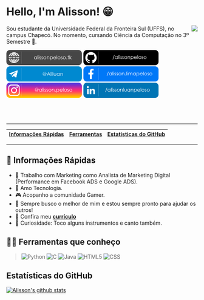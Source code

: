 # Hello, I'm Alisson! 😁
<img src="https://media.giphy.com/media/citBl9yPwnUOs/giphy.gif" align="right" height="230px">

Sou estudante da Universidade Federal da Fronteira Sul (UFFS), no campus Chapecó. No momento, cursando Ciência da Computação no 3º Semestre 🚀.

<a href="https://alissonpeloso.tk/" target="blank"><img src="Social/Site.png" height="40px" alt="Currículo"></a> 
<a href="https://github.com/alissonpeloso" target="blank"><img src="Social/Git.png" height="40px" alt="GitHub"></a> 
<a href="https://t.me/Aliluan" target="blank"><img src="Social/Telegram.png" height="40px" alt="Telegram"></a>
<a href="https://www.facebook.com/alisson.limapeloso" target="blank"><img src="Social/FB.png" height="40px" alt="Facebook"></a> 
<a href="https://www.instagram.com/alisson.peloso/" target="blank"><img src="Social/Insta.png" height="40px" alt="Instagram"></a> 
<a href="https://www.linkedin.com/in/alissonluanpeloso/" target="blank"><img src="Social/Linkedin.png" height="40px" alt="Linkedin"></a> 
<br><br><br><br>
*****

| [Informações Rápidas](#fastinf) | [Ferramentas](#languages) | [Estatísticas do GitHub](#stats) |
|---------------------------------|---------------------------|----------------------------------|

*****

<div id='fastinf'/>

## 🏃 Informações Rápidas
- 👔 Trabalho com Marketing como Analista de Marketing Digital (Performance em Facebook ADS e Google ADS).
- 💜 Amo Tecnologia.
- 🎮 Acopanho a comunidade Gamer.
- 💬 Sempre busco o melhor de mim e estou sempre pronto para ajudar os outros!
- 📃 Confira meu **[currículo](https://alissonpeloso.tk/)**
- 🎵 Curiosidade: Toco alguns instrumentos e canto também.

<div id='languages'/>

## 👨‍💻 Ferramentas que conheço
> <img src="https://cdn.freebiesupply.com/logos/large/2x/python-5-logo-png-transparent.png" alt=Python width="30">
> <img src="https://img.icons8.com/color/48/000000/c-programming.png" alt=C width="30">
> <img src="https://img.icons8.com/color/48/000000/java-coffee-cup-logo.png" alt=Java width="30">
> <img src="https://img.icons8.com/color/48/000000/html-5.png" alt=HTML5 width="30">
> <img src="https://img.icons8.com/color/48/000000/css3.png" alt=CSS width="30">

<div id='stats'/>
  
## Estatísticas do GitHub
[![Alisson's github stats](https://github-readme-stats.vercel.app/api?username=alissonpeloso&show_icons=true&theme=dark)](https://github.com/alissonpeloso/github-readme-stats)

